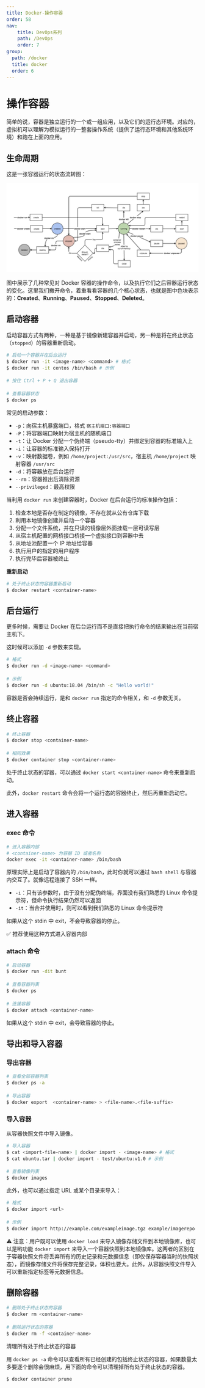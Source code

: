 ```yaml
---
title: Docker-操作容器
order: 58
nav:
    title: DevOps系列
    path: /DevOps
    order: 7
group:
  path: /docker
  title: docker
  order: 6
---
```


# 操作容器

简单的说，容器是独立运行的一个或一组应用，以及它们的运行态环境。对应的，虚拟机可以理解为模拟运行的一整套操作系统（提供了运行态环境和其他系统环境）和跑在上面的应用。

## 生命周期

这是一张容器运行的状态流转图：

![image-20240824000019287](../Linux/assets/image-20240824000019287.png)


图中展示了几种常见对 Docker 容器的操作命令，以及执行它们之后容器运行状态的变化。这里我们撇开命令，着重看看容器的几个核心状态，也就是图中色块表示的：**Created**、**Running**、**Paused**、**Stopped**、**Deleted**。

## 启动容器

启动容器方式有两种，一种是基于镜像新建容器并启动，另一种是将在终止状态（`stopped`）的容器重新启动。

```bash
# 启动一个容器并在后台运行
$ docker run -it <image-name> <command> # 格式
$ docker run -it centos /bin/bash # 示例

# 按住 Ctrl + P + Q 退出容器

# 查看容器状态
$ docker ps
```

常见的启动参数：

- `-p`：向宿主机暴露端口，格式 `宿主机端口:容器端口`
- `-P`：将容器端口映射为宿主机的随机端口
- `-t`：让 Docker 分配一个伪终端（pseudo-tty）并绑定到容器的标准输入上
- `-i`：让容器的标准输入保持打开
- `-v`：映射数据卷，例如 `/home/project:/usr/src`，宿主机 `/home/project` 映射容器 `/usr/src`
- `-d`：将容器放在后台运行
- `--rm`：容器推出后清除资源
- `--privileged`：最高权限


当利用 `docker run` 来创建容器时，Docker 在后台运行的标准操作包括：

1. 检查本地是否存在制定的镜像，不存在就从公有仓库下载
2. 利用本地镜像创建并启动一个容器
3. 分配一个文件系统，并在只读的镜像层外面挂载一层可读写层
4. 从宿主机配置的网桥接口桥接一个虚拟接口到容器中去
5. 从地址池配置一个 IP 地址给容器
6. 执行用户的指定的用户程序
7. 执行完毕后容器被终止

**重新启动**

```bash
# 处于终止状态的容器重新启动
$ docker restart <container-name>
```

## 后台运行

更多时候，需要让 Docker 在后台运行而不是直接把执行命令的结果输出在当前宿主机下。

这时候可以添加 `-d` 参数来实现。

```bash
# 格式
$ docker run -d <image-name> <command>

# 示例
$ docker run -d ubuntu:18.04 /bin/sh -c "Hello world!"
```

容器是否会持续运行，是和 `docker run` 指定的命令相关，和 `-d` 参数无关。

## 终止容器

```bash
# 终止容器
$ docker stop <container-name>

# 相同效果
$ docker container stop <container-name>
```

处于终止状态的容器，可以通过 `docker start <container-name>` 命令来重新启动。

此外，`docker restart` 命令会将一个运行态的容器终止，然后再重新启动它。

## 进入容器

### exec 命令

```bash
# 进入容器内部
# <container-name> 为容器 ID 或者名称
docker exec -it <container-name> /bin/bash
```

原理实际上是启动了容器内的 `/bin/bash`，此时你就可以通过 `bash shell` 与容器内交互了。就像远程连接了 SSH 一样。

- `-i`：只有该参数时，由于没有分配伪终端，界面没有我们熟悉的 Linux 命令提示符，但命令执行结果仍然可以返回
- `-it`：当合并使用时，则可以看到我们熟悉的 Linux 命令提示符

如果从这个 stdin 中 exit，不会导致容器的停止。

✅ 推荐使用这种方式进入容器内部

### attach 命令

```bash
# 启动容器
$ docker run -dit bunt

# 查看容器列表
$ docker ps

# 连接容器
$ docker attach <container-name>
```

如果从这个 stdin 中 exit，会导致容器的停止。

## 导出和导入容器

### 导出容器

```bash
# 查看全部容器列表
$ docker ps -a

# 导出容器
$ docker export  <container-name> > <file-name>.<file-suffix>
```

### 导入容器

从容器快照文件中导入镜像。

```bash
# 导入容器
$ cat <import-file-name> | docker import - <image-name> # 格式
$ cat ubuntu.tar | docker import - test/ubuntu:v1.0 # 示例

# 查看镜像列表
$ docker images
```

此外，也可以通过指定 URL 或某个目录来导入：

```bash
# 格式
$ docker import <url>

# 示例
$ docker import http://example.com/exampleimage.tgz example/imagerepo
```

⚠️ 注意：用户既可以使用 `docker load` 来导入镜像存储文件到本地镜像库，也可以是哟功能 `docker import` 来导入一个容器快照到本地镜像库。这两者的区别在于容器快照文件将丢弃所有的历史记录和元数据信息（即仅保存容器当时的快照状态），而镜像存储文件将保存完整记录，体积也要大。此外，从容器快照文件导入可以重新指定标签等元数据信息。

## 删除容器

```bash
# 删除处于终止状态的容器
$ docker rm <container-name>

# 删除运行状态的容器
$ docker rm -f <container-name>
```

清理所有处于终止状态的容器

用 `docker ps -a` 命令可以查看所有已经创建的包括终止状态的容器，如果数量太多要逐个删除会很麻烦，用下面的命令可以清理掉所有处于终止状态的容器。

```bash
$ docker container prune
```
